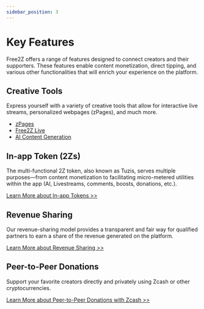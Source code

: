 ```yaml
---
sidebar_position: 3
---
```


# Key Features

Free2Z offers a range of features designed to connect creators and their supporters. These features enable content monetization, direct tipping, and various other functionalities that will enrich your experience on the platform.

## Creative Tools

Express yourself with a variety of creative tools that allow for interactive live streams, personalized webpages (zPages), and much more.

- [zPages](/docs/for-creators/creating-a-zpage)
- [Free2Z Live](/docs/for-creators/free2z-live)
- [AI Content Generation](/docs/for-creators/AI-content-generation)

## In-app Token (2Zs)

The multi-functional 2Z token, also known as Tuzis, serves multiple purposes—from content monetization to facilitating micro-metered utilities within the app (AI, Livestreams, comments, boosts, donations, etc.).

<!-- TODO -->

[Learn More about In-app Tokens >>](/docs/getting-started/tuzis)

## Revenue Sharing

Our revenue-sharing model provides a transparent and fair way for qualified partners to earn a share of the revenue generated on the platform.

[Learn More about Revenue Sharing >>](/docs/revenue-sharing)

## Peer-to-Peer Donations

Support your favorite creators directly and privately using Zcash or other cryptocurrencies.

<!-- <a href="/docs/privacy-and-security/zcash" class="button float-right">Learn More about Peer-to-Peer Donations with Zcash >></a> -->

[Learn More about Peer-to-Peer Donations with Zcash >>](/docs/privacy-and-security/zcash)
